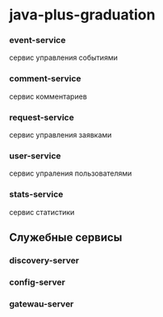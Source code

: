 # java-plus-graduation

### event-service 
сервис управления событиями

### comment-service
сервис комментариев

### request-service
сервис управления заявками

### user-service
сервис упраления пользователями

### stats-service 
сервис статистики

## Служебные сервисы
### discovery-server
### config-server
### gatewau-server

